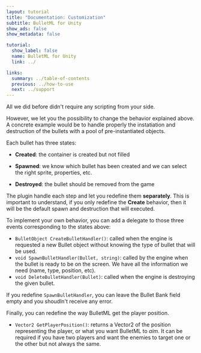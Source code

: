 ```yaml
---
layout: tutorial
title: "Documentation: Customization"
subtitle: BulletML for Unity
show_ads: false
show_metadata: false

tutorial:
  show_label: false
  name: BulletML for Unity
  link: ../

links:
  summary: ../table-of-contents
  previous: ../how-to-use
  next: ../support
---
```


All we did before didn't require any scripting from your side.

However, we let you the possibility to change the behavior explained above.
A concrete example would be to handle properly the instatiation and destruction of the bullets with a pool of pre-instantiated objects.

Each bullet has three states:

- **Created**: the container is created but not filled

- **Spawned**: we know which bullet has been created and we can select the right sprite, properties, etc.

- **Destroyed**: the bullet should be removed from the game

The plugin handle each step and let you redefine them **separately**. This is important to understand, if you only redefine the **Create** behavior, then it will be the default spawn and destruction that will executed.

To implement your own behavior, you can add a delegate to those three events corresponding to the states above:

* ``BulletObject CreateBulletHandler()``: called when the engine is requested a new Bullet object without knowing the type of bullet that will be used.
* ``void SpawnBulletHandler(Bullet, string)``: called by the engine when the bullet is ready to be on the screen. We have all the information we need (name, type, position, etc).
* ``void DeleteBulletHandler(Bullet)``: called when the engine is destroying the given bullet.

If you redefine ``SpawnBulletHandler``, you can leave the Bullet Bank field empty and you shoudln't receive any error.

Finally, you can redefine the way BulletML get the player position.

* ``Vector2 GetPlayerPosition()``: returns a Vector2 of the position representing the player, or what you want BulletML to *aim*. It can be required if you have two players and want the enemies to target one or the other but not always the same.
